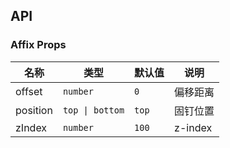 ## API

### Affix Props

| 名称     | 类型            | 默认值 | 说明     |
| -------- | --------------- | ------ | -------- |
| offset   | `number`        | `0`    | 偏移距离 |
| position | `top \| bottom` | `top`  | 固钉位置 |
| zIndex   | `number`        | `100`  | z-index  |